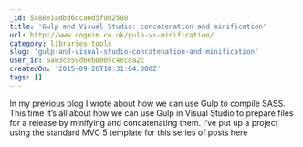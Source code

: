 ```yaml
---
_id: 5a88e1adbd6dca0d5f0d2580
title: 'Gulp and Visual Studio: concatenation and minification'
url: http://www.cognim.co.uk/gulp-vs-minification/
category: libraries-tools
slug: 'gulp-and-visual-studio-concatenation-and-minification'
user_id: 5a83ce59d6eb0005c4ecda2c
createdOn: '2015-09-26T18:31:04.000Z'
tags: []
---
```


In my previous blog I wrote about how we can use Gulp to compile SASS. This time it’s all about how we can use Gulp in Visual Studio to prepare files for a release by minifying and concatenating them. I’ve put up a project using the standard MVC 5 template for this series of posts here
